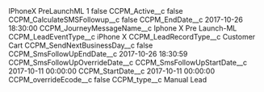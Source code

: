 <?xml version="1.0" encoding="UTF-8"?>
<CustomMetadata xmlns="http://soap.sforce.com/2006/04/metadata" xmlns:xsi="http://www.w3.org/2001/XMLSchema-instance" xmlns:xsd="http://www.w3.org/2001/XMLSchema">
    <label>IPhoneX PreLaunchML 1</label>
    <protected>false</protected>
    <values>
        <field>CCPM_Active__c</field>
        <value xsi:type="xsd:boolean">false</value>
    </values>
    <values>
        <field>CCPM_CalculateSMSFollowup__c</field>
        <value xsi:type="xsd:boolean">false</value>
    </values>
    <values>
        <field>CCPM_EndDate__c</field>
        <value xsi:type="xsd:string">2017-10-26 18:30:00</value>
    </values>
    <values>
        <field>CCPM_JourneyMessageName__c</field>
        <value xsi:type="xsd:string">Iphone X Pre Launch-ML</value>
    </values>
    <values>
        <field>CCPM_LeadEventType__c</field>
        <value xsi:type="xsd:string">iPhone X</value>
    </values>
    <values>
        <field>CCPM_LeadRecordType__c</field>
        <value xsi:type="xsd:string">Customer Cart</value>
    </values>
    <values>
        <field>CCPM_SendNextBusinessDay__c</field>
        <value xsi:type="xsd:boolean">false</value>
    </values>
    <values>
        <field>CCPM_SmsFollowUpEndDate__c</field>
        <value xsi:type="xsd:string">2017-10-26 18:30:59</value>
    </values>
    <values>
        <field>CCPM_SmsFollowUpOverrideDate__c</field>
        <value xsi:nil="true"/>
    </values>
    <values>
        <field>CCPM_SmsFollowUpStartDate__c</field>
        <value xsi:type="xsd:string">2017-10-11 00:00:00</value>
    </values>
    <values>
        <field>CCPM_StartDate__c</field>
        <value xsi:type="xsd:string">2017-10-11 00:00:00</value>
    </values>
    <values>
        <field>CCPM_overrideEcode__c</field>
        <value xsi:type="xsd:boolean">false</value>
    </values>
    <values>
        <field>CCPM_type__c</field>
        <value xsi:type="xsd:string">Manual Lead</value>
    </values>
</CustomMetadata>
